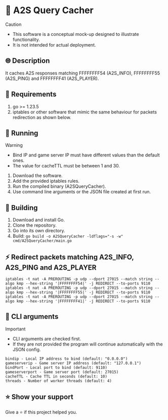 # 📌 A2S Query Cacher

> [!CAUTION]
> - This software is a conceptual mock-up designed to illustrate functionality.
> - It is not intended for actual deployment.

## 🌐 Description
It caches A2S responses matching FFFFFFFF54 (A2S_INFO), FFFFFFFF55 (A2S_PING) and FFFFFFFF41 (A2S_PLAYER).

## 📗 Requirements
1. go >= 1.23.5
2. iptables or other software that mimic the same behaviour for packets redirection as shown below.

## 🔵 Running
> [!WARNING]
> - Bind IP and game server IP must have different values than the default ones.
> - The value for cacheTTL must be between 1 and 30.

1. Download the software.
2. Add the provided iptables rules.
3. Run the compiled binary (A2SQueryCacher).
4. Use command line arguments or the JSON file created at first run.

## 🔌 Building
1. Download and install Go.
2. Clone the repository.
3. Go into its own directory.
4. Build: `go build -o A2SQueryCacher -ldflags="-s -w" cmd/A2SQueryCacher/main.go`

## ⚡ Redirect packets matching A2S_INFO, A2S_PING and A2S_PLAYER
```
iptables -t nat -A PREROUTING -p udp --dport 27015 --match string --algo kmp --hex-string '|FFFFFFFF54|' -j REDIRECT --to-ports 9110
iptables -t nat -A PREROUTING -p udp --dport 27015 --match string --algo kmp --hex-string '|FFFFFFFF55|' -j REDIRECT --to-ports 9110
iptables -t nat -A PREROUTING -p udp --dport 27015 --match string --algo kmp --hex-string '|FFFFFFFF41|' -j REDIRECT --to-ports 9110
```

## 🔎 CLI arguments 

> [!IMPORTANT]
> - CLI arguments are checked first.
> - If they are not provided the program will continue automatically with the JSON config.

```
bindip - Local IP address to bind (default: "0.0.0.0")
gameserverip - Game server IP address (default: "127.0.0.1")
bindPort - Local port to bind (default: 9110)
gameserverport - Game server port (default: 27015)
cacheTTL - Cache TTL in seconds (default: 10)
threads - Number of worker threads (default: 4)
```

## ⭐ Show your support
Give a ⭐ if this project helped you.
